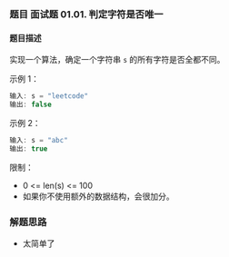 ### 题目 面试题 01.01. 判定字符是否唯一
#### 题目描述
实现一个算法，确定一个字符串 `s` 的所有字符是否全都不同。

示例 1：

```js
输入: s = "leetcode"
输出: false 
```
示例 2：

```js
输入: s = "abc"
输出: true
```
限制：

- 0 <= len(s) <= 100
- 如果你不使用额外的数据结构，会很加分。

### 解题思路
- 太简单了  